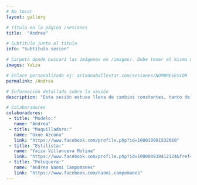 ```yaml
---
# No tocar
layout: gallery

# Título en la página /sesiones
title:  "Andrea"

# Subtítulo junto al título 
info: "Subtítulo sesion"

# Carpeta donde buscará las imágenes en /images/. Debe tener el mismo nombre y sin espacios
images: Yaiza

# Enlace personalizado ej: ariadnaballestar.com/sesiones/NOMBRESESION
permalink: /Andrea

# Información detallada sobre la sesión
description: "Esta sesión estuvo llena de cambios constantes, tanto de iluminación, como de fondo y de vestuario. A pesar de que aquí veis poquitas fotos en comparación con otras, ésta es de la que más horas nos llevó. Por suerte, contábamos con un buen equipo y pudimos desarrollar todo correctamente."

# Colaboradores
colaboradores:
 - title: "Modelo:"
   name: "Andrea"
 - title: "Maquilladora:"
   name: "Uxue Azcona"
   link: "https://www.facebook.com/profile.php?id=100010981532060"
 - title: "Estilista:"
   name: "Yaiza Villanueva Molina"
   link: "https://www.facebook.com/profile.php?id=100008938412124&fref=ts"
 - title: "Peluquera:"
   name: "Andrea Naomi Campomanes"
   link: "https://www.facebook.com/naomi.campomanes"
---
```

